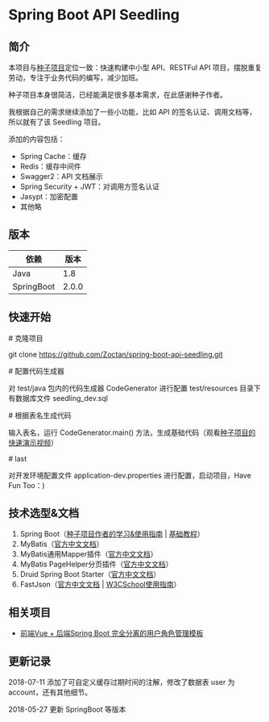 # Spring Boot API Seedling

## 简介

本项目与[种子项目](https://github.com/lihengming/spring-boot-api-project-seed)定位一致：快速构建中小型 API、RESTFul API 项目，摆脱重复劳动，专注于业务代码的编写，减少加班。

种子项目本身很简洁，已经能满足很多基本需求，在此感谢种子作者。

我根据自己的需求继续添加了一些小功能，比如 API 的签名认证、调用文档等，所以就有了该 Seedling 项目。

添加的内容包括：
- Spring Cache：缓存
- Redis：缓存中间件
- Swagger2：API 文档展示
- Spring Security + JWT：对调用方签名认证
- Jasypt：加密配置
- 其他略

## 版本

依赖         | 版本
------------|---------
Java        | 1.8
SpringBoot  | 2.0.0

## 快速开始

\# 克隆项目

git clone https://github.com/Zoctan/spring-boot-api-seedling.git

\# 配置代码生成器

对 test/java 包内的代码生成器 CodeGenerator 进行配置
test/resources 目录下有数据库文件 seedling_dev.sql

\# 根据表名生成代码

输入表名，运行 CodeGenerator.main() 方法，生成基础代码（观看[种子项目的快速演示视频](http://v.youku.com/v_show/id_XMjg1NjYwNDgxNg==.html?spm=a2h3j.8428770.3416059.1)）

\# last

对开发环境配置文件 application-dev.properties 进行配置，启动项目，Have Fun Too：)

## 技术选型&文档

1. Spring Boot（[种子项目作者的学习&使用指南](https://www.jianshu.com/p/1a9fd8936bd8) | [基础教程](http://blog.didispace.com/Spring-Boot%E5%9F%BA%E7%A1%80%E6%95%99%E7%A8%8B/)）
2. MyBatis（[官方中文文档](http://www.mybatis.org/mybatis-3/zh/index.html)）
3. MyBatis通用Mapper插件（[官方中文文档](https://mapperhelper.github.io/docs/)）
4. MyBatis PageHelper分页插件（[官方中文文档](https://pagehelper.github.io/)）
5. Druid Spring Boot Starter（[官方中文文档](https://github.com/alibaba/druid/tree/master/druid-spring-boot-starter/)）
6. FastJson（[官方中文文档](https://github.com/alibaba/fastjson/wiki/Quick-Start-CN) | [W3CSchool使用指南](https://www.w3cschool.cn/fastjson/fastjson-quickstart.html)）

## 相关项目

- [前端Vue + 后端Spring Boot 完全分离的用户角色管理模板](https://github.com/Zoctan/spring-boot-vue-admin)

## 更新记录

2018-07-11 添加了可自定义缓存过期时间的注解，修改了数据表 user 为 account，还有其他细节。

2018-05-27 更新 SpringBoot 等版本